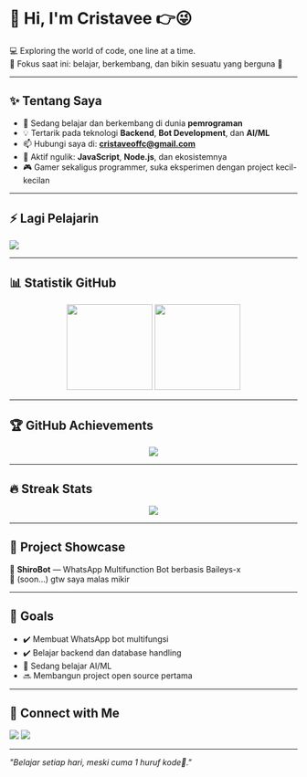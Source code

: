 # 👋 Hi, I'm Cristavee 👉😜

💻 Exploring the world of code, one line at a time.  
🎯 Fokus saat ini: belajar, berkembang, dan bikin sesuatu yang berguna 🚀  

---

## ✨ Tentang Saya
- 🌱 Sedang belajar dan berkembang di dunia **pemrograman**  
- 💡 Tertarik pada teknologi **Backend**, **Bot Development**, dan **AI/ML**  
- 📫 Hubungi saya di: **cristaveoffc@gmail.com**  
- 🚀 Aktif ngulik: **JavaScript**, **Node.js**, dan ekosistemnya  
- 🎮 Gamer sekaligus programmer, suka eksperimen dengan project kecil-kecilan  

---

## ⚡ Lagi Pelajarin
<p align="left">
  <img src="https://skillicons.dev/icons?i=js,nodejs,git,python" />
</p>

---

## 📊 Statistik GitHub
<p align="center">
  <img src="https://github-readme-stats.vercel.app/api?username=Cristavee&show_icons=true&theme=tokyonight" height="150"/>
  <img src="https://github-readme-stats.vercel.app/api/top-langs/?username=Cristavee&layout=compact&theme=tokyonight" height="150"/>
</p>

---

## 🏆 GitHub Achievements
<p align="center">
  <img src="https://github-profile-trophy.vercel.app/?username=Cristavee&theme=onedark&margin-w=15&margin-h=15&column=4" />
</p>

---

## 🔥 Streak Stats
<p align="center">
  <img src="https://streak-stats.demolab.com?user=Cristavee&theme=tokyonight&hide_border=false" />
</p>

---

## 🚀 Project Showcase
🔹 **ShiroBot** — WhatsApp Multifunction Bot berbasis Baileys-x  
🔹 (soon...) gtw saya malas mikir 

---

## 🎯 Goals
- ✔️ Membuat WhatsApp bot multifungsi  
- ✔️ Belajar backend dan database handling  
- 🔄 Sedang belajar AI/ML  
- 🔜 Membangun project open source pertama    

---

## 🤝 Connect with Me
<p align="left">
  <a href="mailto:cristaveoffc@gmail.com"><img src="https://img.shields.io/badge/Email-D14836?style=for-the-badge&logo=gmail&logoColor=white"/></a>
  <a href="https://github.com/Cristavee"><img src="https://img.shields.io/badge/GitHub-000000?style=for-the-badge&logo=github&logoColor=white"/></a>
</p>

---

*"Belajar setiap hari, meski cuma 1 huruf kode🤭."* 